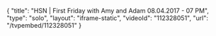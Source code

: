 {
    "title": "HSN | First Friday with Amy and Adam 08.04.2017 - 07 PM",
    "type": "solo",
    "layout": "iframe-static",
    "videoId": "112328051",
    "url": "\/tvpembed\/112328051"
}